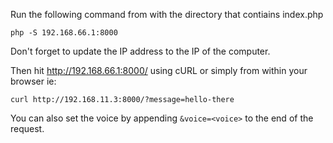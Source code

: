 Run the following command from with the directory that contiains index.php

`php -S 192.168.66.1:8000`

Don't forget to update the IP address to the IP of the computer. 

Then hit http://192.168.66.1:8000/<phrase to say> using cURL or simply from within your browser ie:

`curl http://192.168.11.3:8000/?message=hello-there`

You can also set the voice by appending `&voice=<voice>` to the end of the request.
